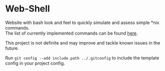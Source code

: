# Web-Shell

Website with bash look and feel to quickly simulate and assess simple \*nix commands.<br>
The list of currently implemented commands can be found <a href="https://github.com/LarsBodewig/Web-Shell/tree/main/src/bin">here</a>.

This project is not definite and may improve and tackle known issues in the future.

Run `git config --add include.path ../.gitconfig` to include the template config in your project config.
